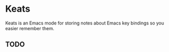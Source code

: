 # Keats
Keats is an Emacs mode for storing notes about Emacs key bindings so
you easier remember them.

## TODO
